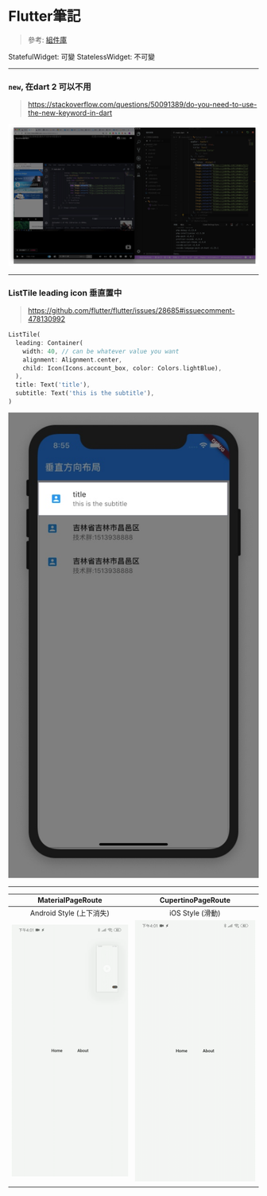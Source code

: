 # Flutter筆記

> 參考: [組件庫](https://flutterchina.club/widgets/)

StatefulWidget: 可變
StatelessWidget:    不可變

-------
### `new`, 在dart 2 可以不用
> https://stackoverflow.com/questions/50091389/do-you-need-to-use-the-new-keyword-in-dart

![](./media/15594623785866/15609156719668.jpg)

-------
### ListTile leading icon 垂直置中

>https://github.com/flutter/flutter/issues/28685#issuecomment-478130992


```dart
ListTile(
  leading: Container(
    width: 40, // can be whatever value you want
    alignment: Alignment.center,
    child: Icon(Icons.account_box, color: Colors.lightBlue),
  ),
  title: Text('title'),
  subtitle: Text('this is the subtitle'),
)
```
![-w300](./media/15594623785866/15609489501809.jpg)


-------
| MaterialPageRoute | CupertinoPageRoute |
| :-: | :-: |
| Android Style (上下消失) | iOS Style (滑動) |
|![AndroidStyle](./media/AndroidStyle.gif)|![iOSStyle](./media/iOSStyle.gif)|
|  |  |






